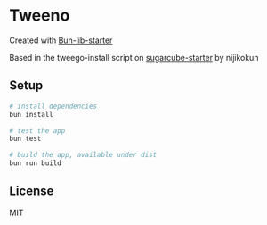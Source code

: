 # Tweeno

Created with [Bun-lib-starter](https://github.com/wobsoriano/bun-lib-starter)

Based in the tweego-install script on [sugarcube-starter](https://github.com/nijikokun/sugarcube-starter/) by nijikokun 

## Setup

```bash
# install dependencies
bun install

# test the app
bun test

# build the app, available under dist
bun run build
```

## License

MIT
